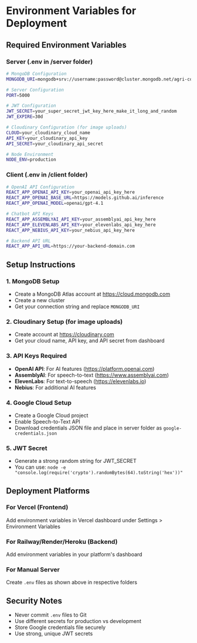 # Environment Variables for Deployment

## Required Environment Variables

### Server (.env in /server folder)

```bash
# MongoDB Configuration
MONGODB_URI=mongodb+srv://username:password@cluster.mongodb.net/agri-connect

# Server Configuration
PORT=5000

# JWT Configuration
JWT_SECRET=your_super_secret_jwt_key_here_make_it_long_and_random
JWT_EXPIRE=30d

# Cloudinary Configuration (for image uploads)
CLOUD=your_cloudinary_cloud_name
API_KEY=your_cloudinary_api_key
API_SECRET=your_cloudinary_api_secret

# Node Environment
NODE_ENV=production
```

### Client (.env in /client folder)

```bash
# OpenAI API Configuration
REACT_APP_OPENAI_API_KEY=your_openai_api_key_here
REACT_APP_OPENAI_BASE_URL=https://models.github.ai/inference
REACT_APP_OPENAI_MODEL=openai/gpt-4.1

# Chatbot API Keys
REACT_APP_ASSEMBLYAI_API_KEY=your_assemblyai_api_key_here
REACT_APP_ELEVENLABS_API_KEY=your_elevenlabs_api_key_here
REACT_APP_NEBIUS_API_KEY=your_nebius_api_key_here

# Backend API URL
REACT_APP_API_URL=https://your-backend-domain.com
```

## Setup Instructions

### 1. MongoDB Setup
- Create a MongoDB Atlas account at https://cloud.mongodb.com
- Create a new cluster
- Get your connection string and replace `MONGODB_URI`

### 2. Cloudinary Setup (for image uploads)
- Create account at https://cloudinary.com
- Get your cloud name, API key, and API secret from dashboard

### 3. API Keys Required
- **OpenAI API**: For AI features (https://platform.openai.com)
- **AssemblyAI**: For speech-to-text (https://www.assemblyai.com)
- **ElevenLabs**: For text-to-speech (https://elevenlabs.io)
- **Nebius**: For additional AI features

### 4. Google Cloud Setup
- Create a Google Cloud project
- Enable Speech-to-Text API
- Download credentials JSON file and place in server folder as `google-credentials.json`

### 5. JWT Secret
- Generate a strong random string for JWT_SECRET
- You can use: `node -e "console.log(require('crypto').randomBytes(64).toString('hex'))"`

## Deployment Platforms

### For Vercel (Frontend)
Add environment variables in Vercel dashboard under Settings > Environment Variables

### For Railway/Render/Heroku (Backend)
Add environment variables in your platform's dashboard

### For Manual Server
Create `.env` files as shown above in respective folders

## Security Notes
- Never commit `.env` files to Git
- Use different secrets for production vs development
- Store Google credentials file securely
- Use strong, unique JWT secrets
